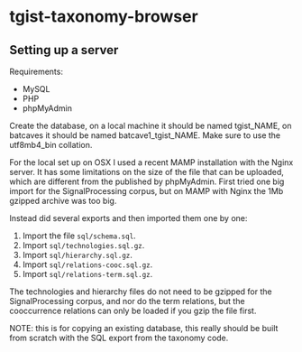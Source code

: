 # tgist-taxonomy-browser

## Setting up a server

Requirements:

- MySQL
- PHP
- phpMyAdmin

Create the database, on a local machine it should be named tgist_NAME, on batcaves it should be named batcave1_tgist_NAME. Make sure to use the utf8mb4_bin collation.

For the local set up on OSX I used a recent MAMP installation with the Nginx server. It has some limitations on the size of the file that can be uploaded, which are different from the published by phpMyAdmin. First tried one big import for the SignalProcessing corpus, but on MAMP with Nginx the 1Mb gzipped archive was too big.

Instead did several exports and then imported them one by one:

1. Import the file `sql/schema.sql`.
2. Import `sql/technologies.sql.gz`.
3. Import `sql/hierarchy.sql.gz`.
4. Import `sql/relations-cooc.sql.gz`.
5. Import `sql/relations-term.sql.gz`.

The technologies and hierarchy files do not need to be gzipped for the SignalProcessing corpus, and nor do the term relations, but the cooccurrence relations can only be loaded if you gzip the file first.

NOTE: this is for copying an existing database, this really should be built from scratch with the SQL export from the taxonomy code.
